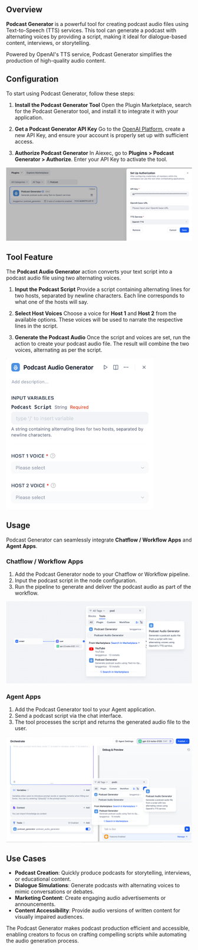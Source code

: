 ## Overview

**Podcast Generator** is a powerful tool for creating podcast audio files using Text-to-Speech (TTS) services. This tool can generate a podcast with alternating voices by providing a script, making it ideal for dialogue-based content, interviews, or storytelling.

Powered by OpenAI's TTS service, Podcast Generator simplifies the production of high-quality audio content.

## Configuration

To start using Podcast Generator, follow these steps:

1. **Install the Podcast Generator Tool** Open the Plugin Marketplace, search for the Podcast Generator tool, and install it to integrate it with your application.

2. **Get a Podcast Generator API Key** Go to the [OpenAI Platform](https://platform.openai.com/), create a new API Key, and ensure your account is properly set up with sufficient access.

3. **Authorize Podcast Generator** In Aiexec, go to **Plugins > Podcast Generator > Authorize**. Enter your API Key to activate the tool.

![](./_assets/podcast_generator-01.png)

## Tool Feature

The **Podcast Audio Generator** action converts your text script into a podcast audio file using two alternating voices.

1. **Input the Podcast Script** Provide a script containing alternating lines for two hosts, separated by newline characters. Each line corresponds to what one of the hosts will say.

2. **Select Host Voices** Choose a voice for **Host 1** and **Host 2** from the available options. These voices will be used to narrate the respective lines in the script.

3. **Generate the Podcast Audio** Once the script and voices are set, run the action to create your podcast audio file. The result will combine the two voices, alternating as per the script.

<img src="./_assets/podcast_generator-02.png" width="400" />

## Usage

Podcast Generator can seamlessly integrate **Chatflow / Workflow Apps** and **Agent Apps**.

### Chatflow / Workflow Apps

1. Add the Podcast Generator node to your Chatflow or Workflow pipeline.
2. Input the podcast script in the node configuration.
3. Run the pipeline to generate and deliver the podcast audio as part of the workflow.

![](./_assets/podcast_generator-03.png)

### Agent Apps

1. Add the Podcast Generator tool to your Agent application.
2. Send a podcast script via the chat interface.
3. The tool processes the script and returns the generated audio file to the user.

![](./_assets/podcast_generator-04.png)

## Use Cases

* **Podcast Creation**: Quickly produce podcasts for storytelling, interviews, or educational content.
* **Dialogue Simulations**: Generate podcasts with alternating voices to mimic conversations or debates.
* **Marketing Content**: Create engaging audio advertisements or announcements.
* **Content Accessibility**: Provide audio versions of written content for visually impaired audiences.

The Podcast Generator makes podcast production efficient and accessible, enabling creators to focus on crafting compelling scripts while automating the audio generation process.
